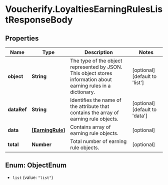 # Voucherify.LoyaltiesEarningRulesListResponseBody

## Properties

Name | Type | Description | Notes
------------ | ------------- | ------------- | -------------
**object** | **String** | The type of the object represented by JSON. This object stores information about earning rules in a dictionary. | [optional] [default to &#39;list&#39;]
**dataRef** | **String** | Identifies the name of the attribute that contains the array of earning rule objects. | [optional] [default to &#39;data&#39;]
**data** | [**[EarningRule]**](EarningRule.md) | Contains array of earning rule objects. | [optional] 
**total** | **Number** | Total number of earning rule objects. | [optional] 



## Enum: ObjectEnum


* `list` (value: `"list"`)




